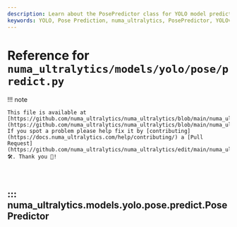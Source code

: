 ```yaml
---
description: Learn about the PosePredictor class for YOLO model predictions on pose data. Get setup instructions, example usage, and implementation details.
keywords: YOLO, Pose Prediction, numa_ultralytics, PosePredictor, YOLOv8, Machine Learning, Deep Learning, Python, AI Models
---
```


# Reference for `numa_ultralytics/models/yolo/pose/predict.py`

!!! note

    This file is available at [https://github.com/numa_ultralytics/numa_ultralytics/blob/main/numa_ultralytics/models/yolo/pose/predict.py](https://github.com/numa_ultralytics/numa_ultralytics/blob/main/numa_ultralytics/models/yolo/pose/predict.py). If you spot a problem please help fix it by [contributing](https://docs.numa_ultralytics.com/help/contributing/) a [Pull Request](https://github.com/numa_ultralytics/numa_ultralytics/edit/main/numa_ultralytics/models/yolo/pose/predict.py) 🛠️. Thank you 🙏!

<br>

## ::: numa_ultralytics.models.yolo.pose.predict.PosePredictor

<br><br>
